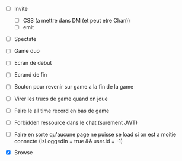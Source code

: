 - [ ] Invite
  - [ ] CSS (a mettre dans DM (et peut etre Chan))
  - [ ] emit
- [ ] Spectate
- [ ] Game duo
- [ ] Ecran de debut
- [ ] Ecrand de fin
- [ ] Bouton pour revenir sur game a la fin de la game
- [ ] Virer les trucs de game quand on joue
- [ ] Faire le all time record en bas de game
- [ ] Forbidden ressource dans le chat (surement JWT)
- [ ] Faire en sorte qu'aucune page ne puisse se load si on est
		a moitie connecte (IsLoggedIn = true && user.id = -1)

- [x] Browse